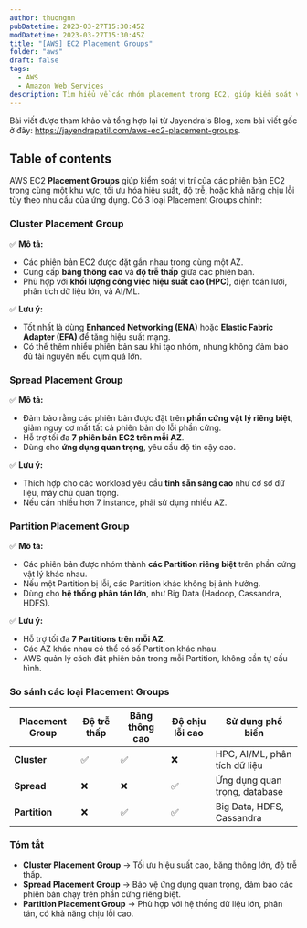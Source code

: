 ```yaml
---
author: thuongnn
pubDatetime: 2023-03-27T15:30:45Z
modDatetime: 2023-03-27T15:30:45Z
title: "[AWS] EC2 Placement Groups"
folder: "aws"
draft: false
tags:
  - AWS
  - Amazon Web Services
description: Tìm hiểu về các nhóm placement trong EC2, giúp kiểm soát vị trí vật lý của các instance.
---
```


Bài viết được tham khảo và tổng hợp lại từ Jayendra's Blog, xem bài viết gốc ở đây: https://jayendrapatil.com/aws-ec2-placement-groups.

## Table of contents

AWS EC2 **Placement Groups** giúp kiểm soát vị trí của các phiên bản EC2 trong cùng một khu vực, tối ưu hóa hiệu suất, độ trễ, hoặc khả năng chịu lỗi tùy theo nhu cầu của ứng dụng. Có 3 loại Placement Groups chính:

### **Cluster Placement Group**

✅ **Mô tả:**

- Các phiên bản EC2 được đặt gần nhau trong cùng một AZ.
- Cung cấp **băng thông cao** và **độ trễ thấp** giữa các phiên bản.
- Phù hợp với **khối lượng công việc hiệu suất cao (HPC)**, điện toán lưới, phân tích dữ liệu lớn, và AI/ML.

✅ **Lưu ý:**

- Tốt nhất là dùng **Enhanced Networking (ENA)** hoặc **Elastic Fabric Adapter (EFA)** để tăng hiệu suất mạng.
- Có thể thêm nhiều phiên bản sau khi tạo nhóm, nhưng không đảm bảo đủ tài nguyên nếu cụm quá lớn.

### **Spread Placement Group**

✅ **Mô tả:**

- Đảm bảo rằng các phiên bản được đặt trên **phần cứng vật lý riêng biệt**, giảm nguy cơ mất tất cả phiên bản do lỗi phần cứng.
- Hỗ trợ tối đa **7 phiên bản EC2 trên mỗi AZ**.
- Dùng cho **ứng dụng quan trọng**, yêu cầu độ tin cậy cao.

✅ **Lưu ý:**

- Thích hợp cho các workload yêu cầu **tính sẵn sàng cao** như cơ sở dữ liệu, máy chủ quan trọng.
- Nếu cần nhiều hơn 7 instance, phải sử dụng nhiều AZ.

### **Partition Placement Group**

✅ **Mô tả:**

- Các phiên bản được nhóm thành **các Partition riêng biệt** trên phần cứng vật lý khác nhau.
- Nếu một Partition bị lỗi, các Partition khác không bị ảnh hưởng.
- Dùng cho **hệ thống phân tán lớn**, như Big Data (Hadoop, Cassandra, HDFS).

✅ **Lưu ý:**

- Hỗ trợ tối đa **7 Partitions trên mỗi AZ**.
- Các AZ khác nhau có thể có số Partition khác nhau.
- AWS quản lý cách đặt phiên bản trong mỗi Partition, không cần tự cấu hình.

### **So sánh các loại Placement Groups**

| Placement Group | Độ trễ thấp | Băng thông cao | Độ chịu lỗi cao | Sử dụng phổ biến              |
| --------------- | ----------- | -------------- | --------------- | ----------------------------- |
| **Cluster**     | ✅          | ✅             | ❌              | HPC, AI/ML, phân tích dữ liệu |
| **Spread**      | ❌          | ❌             | ✅              | Ứng dụng quan trọng, database |
| **Partition**   | ❌          | ✅             | ✅              | Big Data, HDFS, Cassandra     |

### **Tóm tắt**

- **Cluster Placement Group** → Tối ưu hiệu suất cao, băng thông lớn, độ trễ thấp.
- **Spread Placement Group** → Bảo vệ ứng dụng quan trọng, đảm bảo các phiên bản chạy trên phần cứng riêng biệt.
- **Partition Placement Group** → Phù hợp với hệ thống dữ liệu lớn, phân tán, có khả năng chịu lỗi cao.
